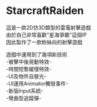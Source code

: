 # StarcraftRaiden

這是一款2D仿3D類型的雷電射擊遊戲  
由於自己非常喜歡"星海爭霸"這個IP  
因此製作了一款粉絲向的射擊遊戲  
  
遊戲中運用到了幾項新技術  
-被擊中後晃動特效-  
-時間短暫緩慢特效-  
-UI及物件自營光-  
-UI運用Animator觸發事件-  
-新版Input系統-  
-彎曲型追蹤彈-
